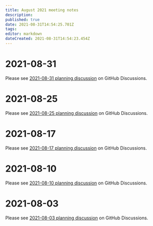 ```yaml
---
title: August 2021 meeting notes
description: 
published: true
date: 2021-08-31T14:54:25.701Z
tags: 
editor: markdown
dateCreated: 2021-08-31T14:54:23.454Z
---
```


# 2021-08-31
Please see [2021-08-31 planning discussion](https://github.com/centerofci/mathesar/discussions/614) on GitHub Discussions.

# 2021-08-25
Please see [2021-08-25 planning discussion](https://github.com/centerofci/mathesar/discussions/604) on GitHub Discussions.

# 2021-08-17
Please see [2021-08-17 planning discussion](https://github.com/centerofci/mathesar/discussions/574) on GitHub Discussions.

# 2021-08-10
Please see [2021-08-10 planning discussion](https://github.com/centerofci/mathesar/discussions/539) on GitHub Discussions.

# 2021-08-03
Please see [2021-08-03 planning discussion](https://github.com/centerofci/mathesar/discussions/519) on GitHub Discussions.